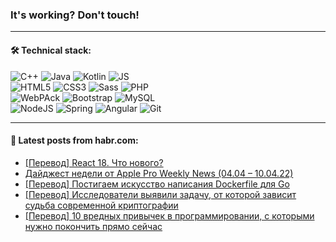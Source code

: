 ### It's working? Don't touch!

---

#### 🛠️ Technical stack:

![C++](https://img.shields.io/badge/C++-informational?logo=c%2B%2B&style=flat&logoColor=white&color=9C033A)
![Java](https://img.shields.io/badge/Java-informational?logo=java&style=flat&logoColor=white&color=007396)
![Kotlin](https://img.shields.io/badge/Kotlin-informational?logo=Kotlin&style=flat&logoColor=white&color=0095D5)
![JS](https://img.shields.io/badge/JS-informational?logo=javaScript&style=flat&logoColor=black&color=F7Df1E) <br>
![HTML5](https://img.shields.io/badge/HTML5-informational?logo=html5&style=flat&logoColor=white&color=E34F26)
![CSS3](https://img.shields.io/badge/CSS3-informational?logo=css3&style=flat&logoColor=white&color=157286)
![Sass](https://img.shields.io/badge/Saas-informational?logo=sass&style=flat&logoColor=white&color=hotpink)
![PHP](https://img.shields.io/badge/PHP-informational?logo=php&style=flat&logoColor=white&color=777BB4) <br>
![WebPAck](https://img.shields.io/badge/WebPack-informational?logo=webPack&style=flat&logoColor=white&color=FF6F00)
![Bootstrap](https://img.shields.io/badge/Bootstrap-informational?logo=Bootstrap&style=flat&logoColor=white&color=7952B3)
![MySQL](https://img.shields.io/badge/MySQL-informational?logo=MySQL&style=flat&logoColor=white&color=00f) <br>
![NodeJS](https://img.shields.io/badge/NodeJS-informational?logo=node.js&style=flat&logoColor=white&color=43853D)
![Spring](https://img.shields.io/badge/Spring-informational?logo=Spring&style=flat&logoColor=white&color=0A9EDC)
![Angular](https://img.shields.io/badge/Vue-informational?logo=vue.js&style=flat&logoColor=white&color=red)
![Git](https://img.shields.io/badge/Git-informational?logo=git&style=flat&logoColor=white&color=darkorange)

___

#### 💬 Latest posts from habr.com:

<!-- BLOG-POST-LIST:START -->
- [[Перевод] React 18. Что нового?](https://habr.com/ru/post/660333/?utm_source=habrahabr&utm_medium=rss&utm_campaign=660333)
- [Дайджест недели от Apple Pro Weekly News &lpar;04.04 – 10.04.22&rpar;](https://habr.com/ru/post/660105/?utm_source=habrahabr&utm_medium=rss&utm_campaign=660105)
- [[Перевод] Постигаем искусство написания Dockerfile для Go](https://habr.com/ru/post/660301/?utm_source=habrahabr&utm_medium=rss&utm_campaign=660301)
- [[Перевод] Исследователи выявили задачу, от которой зависит судьба современной криптографии](https://habr.com/ru/post/660159/?utm_source=habrahabr&utm_medium=rss&utm_campaign=660159)
- [[Перевод] 10 вредных привычек в программировании, с которыми нужно покончить прямо сейчас](https://habr.com/ru/post/660277/?utm_source=habrahabr&utm_medium=rss&utm_campaign=660277)
<!-- BLOG-POST-LIST:END -->
